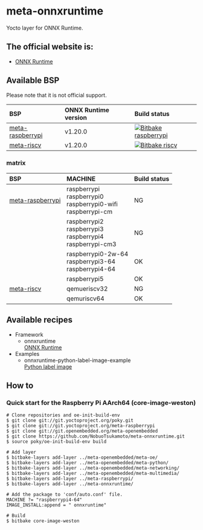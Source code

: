 # meta-onnxruntime

Yocto layer for ONNX Runtime.

## The official website is:
- [ONNX Runtime](https://onnxruntime.ai/)


## Available BSP

Please note that it is not official support.

| BSP | ONNX Runtime version | Build status |
| :-- | :------ | :----------- |
| [meta-raspberrypi](https://github.com/agherzan/meta-raspberrypi) | v1.20.0 | [![Bitbake raspberrypi](https://github.com/NobuoTsukamoto/meta-onnxruntime/actions/workflows/build_rpi.yml/badge.svg?branch=main)](https://github.com/NobuoTsukamoto/meta-onnxruntime/actions/workflows/build_rpi.yml) |
| [meta-riscv](https://github.com/riscv/meta-riscv)                | v1.20.0 | [![Bitbake riscv](https://github.com/NobuoTsukamoto/meta-onnxruntime/actions/workflows/build_riscv.yml/badge.svg?branch=main)](https://github.com/NobuoTsukamoto/meta-onnxruntime/actions/workflows/build_riscv.yml) |

### matrix

| BSP | MACHINE | Build status |
| :-- | :------ | :----------- |
| [meta-raspberrypi](https://github.com/agherzan/meta-raspberrypi) | raspberrypi<br>raspberrypi0<br>raspberrypi0-wifi<br> raspberrypi-cm | NG |
|  | raspberrypi2<br>raspberrypi3<br>raspberrypi4<br>raspberrypi-cm3 | NG |
|  | raspberrypi0-2w-64<br>raspberrypi3-64<br>raspberrypi4-64 | OK  |
|  | raspberrypi5 | OK |
| [meta-riscv](https://github.com/riscv/meta-riscv) | qemueriscv32 | NG |
|  | qemuriscv64 | OK |

## Available recipes
- Framework
    - onnxruntime  
      [ONNX Runtime](recipes-framework/onnxruntime/onnxruntime_1.20.0.bb)
- Examples
    - onnxruntime-python-label-image-example  
      [Python label image](recipes-examples/onnxruntime/onnxruntime-python-label-image-example.bb)

## How to

### Quick start for the Raspberry Pi AArch64 (core-image-weston)

```
# Clone repositories and oe-init-build-env
$ git clone git://git.yoctoproject.org/poky.git
$ git clone git://git.yoctoproject.org/meta-raspberrypi
$ git clone git://git.openembedded.org/meta-openembedded
$ git clone https://github.com/NobuoTsukamoto/meta-onnxruntime.git
$ source poky/oe-init-build-env build

# Add layer
$ bitbake-layers add-layer ../meta-openembedded/meta-oe/
$ bitbake-layers add-layer ../meta-openembedded/meta-python/
$ bitbake-layers add-layer ../meta-openembedded/meta-networking/
$ bitbake-layers add-layer ../meta-openembedded/meta-multimedia/
$ bitbake-layers add-layer ../meta-raspberrypi/
$ bitbake-layers add-layer ../meta-onnxruntime/

# Add the package to 'conf/auto.conf' file. 
MACHINE ?= "raspberrypi4-64"
IMAGE_INSTALL:append = " onnxruntime"

# Build
$ bitbake core-image-weston
```